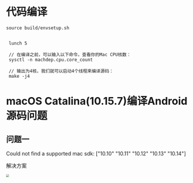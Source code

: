 # 代码编译

```
source build/envsetup.sh


 lunch 5
 
 // 在编译之前，可以输入以下命令，查看你的Mac CPU核数：
 sysctl -n machdep.cpu.core_count
 
 // 输出为4核，我们就可以启动4个线程来编译源码：
 make -j4
```



# macOS Catalina(10.15.7)编译Android源码问题

## 问题一

 Could not find a supported mac sdk: ["10.10" "10.11" "10.12" "10.13" "10.14"]

解决方案

<img src="https://gitee.com/frewen1225/ImageUploader/raw/master/img/20210828135945.png" style="zoom:50%;" />

